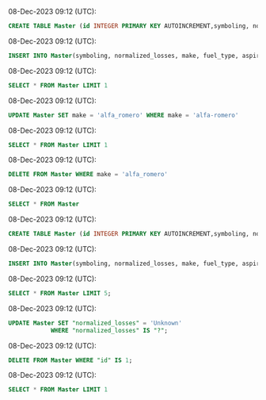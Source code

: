 08-Dec-2023 09:12 (UTC):
```sql
CREATE TABLE Master (id INTEGER PRIMARY KEY AUTOINCREMENT,symboling, normalized_losses, make, fuel_type, aspiration, num_of_doors, body_style, drive_wheels, engine_location, wheel_base, length, width, height, curb_weight, engine_type, num_of_cylinders, engine_size, fuel_system, bore, stroke, compression_ratio, horsepower, peak_rpm, city_mpg, highway_mpg, price)
```


08-Dec-2023 09:12 (UTC):
```sql
INSERT INTO Master(symboling, normalized_losses, make, fuel_type, aspiration, num_of_doors, body_style, drive_wheels, engine_location, wheel_base, length, width, height, curb_weight, engine_type, num_of_cylinders, engine_size, fuel_system, bore, stroke, compression_ratio, horsepower, peak_rpm, city_mpg, highway_mpg, price) VALUES (?,?,?,?,?,?,?,?,?,?,?,?,?,?,?,?,?,?,?,?,?,?,?,?,?,?)
```


08-Dec-2023 09:12 (UTC):
```sql
SELECT * FROM Master LIMIT 1
```


08-Dec-2023 09:12 (UTC):
```sql
UPDATE Master SET make = 'alfa_romero' WHERE make = 'alfa-romero'
```


08-Dec-2023 09:12 (UTC):
```sql
SELECT * FROM Master LIMIT 1
```


08-Dec-2023 09:12 (UTC):
```sql
DELETE FROM Master WHERE make = 'alfa_romero'
```


08-Dec-2023 09:12 (UTC):
```sql
SELECT * FROM Master
```


08-Dec-2023 09:12 (UTC):
```sql
CREATE TABLE Master (id INTEGER PRIMARY KEY AUTOINCREMENT,symboling, normalized_losses, make, fuel_type, aspiration, num_of_doors, body_style, drive_wheels, engine_location, wheel_base, length, width, height, curb_weight, engine_type, num_of_cylinders, engine_size, fuel_system, bore, stroke, compression_ratio, horsepower, peak_rpm, city_mpg, highway_mpg, price)
```


08-Dec-2023 09:12 (UTC):
```sql
INSERT INTO Master(symboling, normalized_losses, make, fuel_type, aspiration, num_of_doors, body_style, drive_wheels, engine_location, wheel_base, length, width, height, curb_weight, engine_type, num_of_cylinders, engine_size, fuel_system, bore, stroke, compression_ratio, horsepower, peak_rpm, city_mpg, highway_mpg, price) VALUES (?,?,?,?,?,?,?,?,?,?,?,?,?,?,?,?,?,?,?,?,?,?,?,?,?,?)
```


08-Dec-2023 09:12 (UTC):
```sql
SELECT * FROM Master LIMIT 5;
```


08-Dec-2023 09:12 (UTC):
```sql
UPDATE Master SET "normalized_losses" = 'Unknown'  
            WHERE "normalized_losses" IS "?";
```


08-Dec-2023 09:12 (UTC):
```sql
DELETE FROM Master WHERE "id" IS 1;
```


08-Dec-2023 09:12 (UTC):
```sql
SELECT * FROM Master LIMIT 1
```


